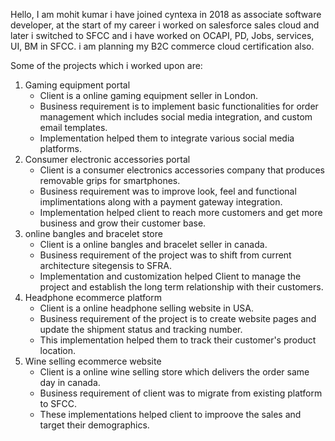 Hello, I am mohit kumar 
i have joined cyntexa in 2018 as associate software developer, at the start of my career i worked on salesforce sales cloud and later i switched to SFCC and i have worked on OCAPI, PD, Jobs, services, UI, BM in SFCC. i am planning my B2C commerce cloud certification also.

Some of the projects which i worked upon are:
1. Gaming equipment portal
	* Client is a online gaming equipment seller in London.
	* Business requirement is to implement basic functionalities for order management which includes social media integration, and custom email templates.
	* Implementation helped them to integrate various social media platforms.
2. Consumer electronic accessories portal
	* Client is a consumer electronics accessories company that produces removable grips for smartphones.
	* Business requirement was to improve look, feel and functional implimentations along with a payment gateway integration.
	* Implementation helped client to reach more customers and get more business and grow their customer base.
3. online bangles and bracelet store
	* Client is a online bangles and bracelet seller in canada.
	* Business requirement of the project was to shift from current architecture sitegensis to SFRA.
	* Implementation and customization helped Client to manage the project and establish the long term relationship with their customers.
4. Headphone ecommerce platform
	* Client is a online headphone selling website in USA.
	* Business requirement of the project is to create website pages and update the shipment status and tracking number.
	* This implementation helped them to track their customer's product location.
5. Wine selling ecommerce website
	* Client is a online wine selling store which delivers the order same day in canada.
	* Business requirement of client was to migrate from existing platform to SFCC.
	* These implementations helped client to improove the sales and target their demographics.
